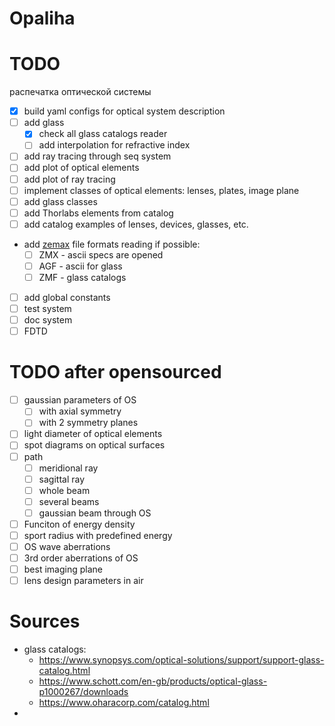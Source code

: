 # Opaliha

# TODO

распечатка оптической системы


* [x] build yaml configs for optical system description
* [ ] add glass
  * [x] check all glass catalogs reader
  * [ ] add interpolation for refractive index
* [ ] add ray tracing through seq system
* [ ] add plot of optical elements
* [ ] add plot of ray tracing
* [ ] implement classes of optical elements: lenses, plates, image plane
* [ ] add glass classes
* [ ] add Thorlabs elements from catalog
* [ ] add catalog examples of lenses, devices, glasses, etc.
* add [zemax](https://support.zemax.com/hc/en-us/articles/1500005486681-Zemax-file-extensions) file formats reading if possible:
  * [ ] ZMX - ascii specs are opened
  * [ ] AGF - ascii for glass
  * [ ] ZMF - glass catalogs
* [ ] add global constants
* [ ] test system
* [ ] doc system
* [ ] FDTD

# TODO after opensourced
* [ ] gaussian parameters of OS 
  * [ ] with axial symmetry
  * [ ] with 2 symmetry planes
* [ ] light diameter of optical elements
* [ ] spot diagrams on optical surfaces
* [ ] path
  * [ ] meridional ray
  * [ ] sagittal ray
  * [ ] whole beam
  * [ ] several beams
  * [ ] gaussian beam through OS
* [ ] Funciton of energy density 
* [ ] sport radius with predefined energy
* [ ] OS wave aberrations
* [ ] 3rd order aberrations of OS
* [ ] best imaging plane 
* [ ] lens design parameters in air

# Sources
* glass catalogs:
  * https://www.synopsys.com/optical-solutions/support/support-glass-catalog.html
  * https://www.schott.com/en-gb/products/optical-glass-p1000267/downloads 
  * https://www.oharacorp.com/catalog.html 
* 



